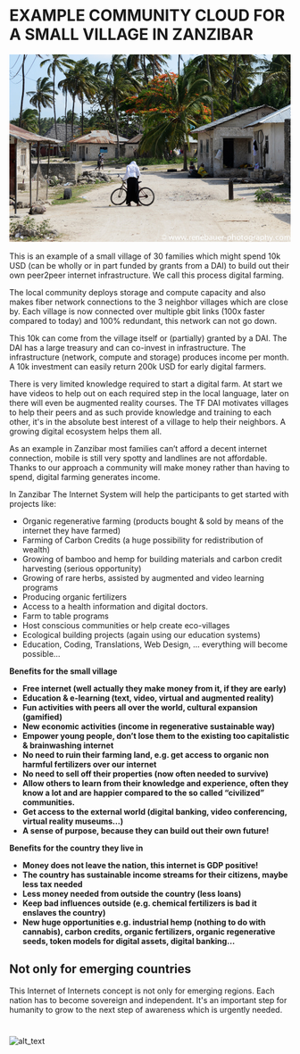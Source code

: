 

# EXAMPLE COMMUNITY CLOUD FOR A SMALL VILLAGE IN ZANZIBAR





![alt_text](img/zanzibar_neighbourhood.png )


This is an example of a small village of 30 families which might spend 10k USD (can be wholly or in part funded by grants from a DAI) to build out their own peer2peer internet infrastructure. We call this process digital farming.

The local community deploys storage and compute capacity and also makes fiber network connections to the 3 neighbor villages which are close by. Each village is now connected over multiple gbit links (100x faster compared to today) and 100% redundant, this network can not go down.

This 10k can come from the village itself or (partially) granted by a DAI. The DAI has a large treasury and can co-invest in infrastructure. The infrastructure (network, compute and storage) produces income per month. A 10k investment can easily return 200k USD for early digital farmers.

There is very limited knowledge required to start a digital farm. At start we have videos to help out on each required step in the local language, later on there will even be augmented reality courses. The TF DAI motivates villages to help their peers and as such provide knowledge and training to each other, it's in the absolute best interest of a village to help their neighbors. A growing digital ecosystem helps them all.

As an example in Zanzibar most families can’t afford a decent internet connection, mobile is still very spotty and landlines are not affordable. Thanks to our approach a community will make money rather than having to spend, digital farming generates income.



In Zanzibar The Internet System will help the participants to get started with projects like:



* Organic regenerative farming (products bought & sold by means of the internet they have farmed)
* Farming of Carbon Credits (a huge possibility for redistribution of wealth)
* Growing of bamboo and hemp for building materials and carbon credit harvesting (serious opportunity)
* Growing of rare herbs, assisted by augmented and video learning programs
* Producing organic fertilizers
* Access to a health information and digital doctors.
* Farm to table programs
* Host conscious communities or help create eco-villages
* Ecological building projects (again using our education systems)
* Education, Coding, Translations, Web Design, … everything will become possible…

**Benefits for the small village**



* **Free internet (well actually they make money from it, if they are early)**
* **Education & e-learning (text, video, virtual and augmented reality)**
* **Fun activities with peers all over the world, cultural expansion (gamified)**
* **New economic activities (income in regenerative sustainable way)**
* **Empower young people, don’t lose them to the existing too capitalistic & brainwashing internet**
* **No need to ruin their farming land, e.g. get access to organic non harmful fertilizers over our internet**
* **No need to sell off their properties (now often needed to survive)**
* **Allow others to learn from their knowledge and experience, often they know a lot and are happier compared to the so called “civilized” communities.**
* **Get access to the external world (digital banking, video conferencing, virtual reality museums…)**
* **A sense of purpose, because they can build out their own future!**

**Benefits for the country they live in**



* **Money does not leave the nation, this internet is GDP positive!**
* **The country has sustainable income streams for their citizens, maybe less tax needed**
* **Less money needed from outside the country (less loans)**
* **Keep bad influences outside (e.g. chemical fertilizers is bad it enslaves the country)**
* **New huge opportunities e.g. industrial hemp (nothing to do with cannabis), carbon credits, organic fertilizers, organic regenerative seeds, token models for digital assets, digital banking…**


## Not only for emerging countries

This Internet of Internets concept is not only for emerging regions. Each nation has to become sovereign and independent. It's an important step for humanity to grow to the next step of awareness which is urgently needed.


# 



![alt_text](img/space_orb.png )

